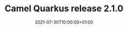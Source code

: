 ---
url: "/releases/q-2.0.0/"
date: 2021-07-30T10:00:00+01:00
type: release-note
version: "2.1.0"
title: "Camel Quarkus release 2.1.0"
preview: ""
changelog: ""
category: "camel-quarkus"
milestone: 17
---
